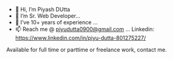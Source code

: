 - 👋 Hi, I’m Piyash DUtta
- 👀 I’m Sr. Web Developer...
- 🌱 I’ve 10+ years of experience ... 
- 📫 Reach me @ piyudutta0900@gmail.com ...
 Linkedin: https://www.linkedin.com/in/piyu-dutta-801275227/
 
 Available for full time or parttime or freelance work, contact me.

